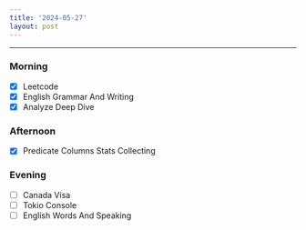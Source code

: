 ```yaml
---
title: '2024-05-27'
layout: post
---
```


---

### Morning

- [x] Leetcode
- [x] English Grammar And Writing
- [x] Analyze Deep Dive

### Afternoon

- [x] Predicate Columns Stats Collecting

### Evening

- [ ] Canada Visa
- [ ] Tokio Console
- [ ] English Words And Speaking
